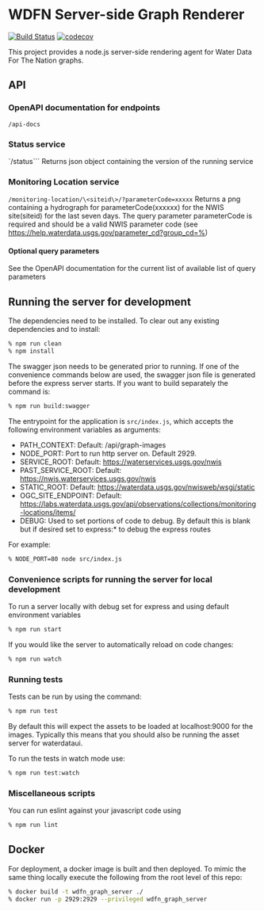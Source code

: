 # WDFN Server-side Graph Renderer

[![Build Status](https://travis-ci.org/usgs/wdfn-graph-server.svg?branch=master)](https://travis-ci.org/usgs/wdfn-graph-server)
[![codecov](https://codecov.io/gh/usgs/wdfn-graph-server/branch/master/graph/badge.svg)](https://codecov.io/gh/usgs/wdfn-graph-server)

This project provides a node.js server-side rendering agent for Water Data For
The Nation graphs.

## API
### OpenAPI documentation for endpoints
```/api-docs```

### Status service
`/status```
Returns json object containing the  version of the running service

### Monitoring Location service  
```/monitoring-location/\<siteid\>/?parameterCode=xxxxx```
Returns a png containing a hydrograph for parameterCode(xxxxxx) for the NWIS site(siteid) for the
last seven days. The query parameter parameterCode is required and should be a valid NWIS parameter code (see 
<https://help.waterdata.usgs.gov/parameter_cd?group_cd=%>)

#### Optional query parameters
See the OpenAPI documentation for the current list of available list of query parameters

## Running the server for development
The dependencies need to be installed. To clear out any existing dependencies and to install:
```bash
% npm run clean
% npm install
```

The swagger json needs to be generated prior to running. If one of the convenience commands
below are used, the swagger json file is generated before the express server starts. If you want
to build separately the command is:
```bash
% npm run build:swagger
```

The entrypoint for the application is `src/index.js`, which accepts the following environment
variables as arguments:

-   PATH_CONTEXT: Default: /api/graph-images
-   NODE_PORT: Port to run http server on. Default 2929.
-   SERVICE_ROOT: Default: <https://waterservices.usgs.gov/nwis>
-   PAST_SERVICE_ROOT: Default: <https://nwis.waterservices.usgs.gov/nwis>
-   STATIC_ROOT: Default: <https://waterdata.usgs.gov/nwisweb/wsgi/static>
-   OGC_SITE_ENDPOINT: Default: <https://labs.waterdata.usgs.gov/api/observations/collections/monitoring-locations/items/>
-   DEBUG: Used to set portions of code to debug. By default this is blank but if desired set to express:* to debug the express routes

For example:
```bash
% NODE_PORT=80 node src/index.js
```

### Convenience scripts for running the server for local development
To run a server locally with debug set for express and using default environment variables
```bash
% npm run start
```

If you would like the server to automatically reload on code changes:
```bash
% npm run watch
```

### Running tests
Tests can be run by using the command:
```bash
% npm run test
```
By default this will expect the assets to be loaded at localhost:9000 for the images.
Typically this means that you should also be running the asset server for waterdataui.

To run the tests in watch mode use:
```bash
% npm run test:watch
```

### Miscellaneous scripts
You can run eslint against your javascript code using
```bash
% npm run lint
```

## Docker

For deployment, a docker image is built and then deployed. To mimic the same thing locally execute the following
from the root level of this repo:
```bash
% docker build -t wdfn_graph_server ./
% docker run -p 2929:2929 --privileged wdfn_graph_server
```
